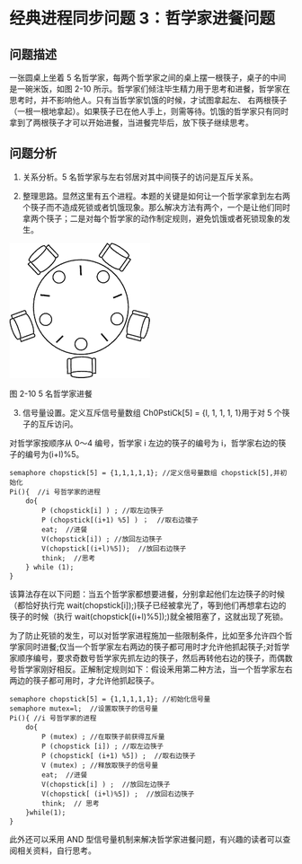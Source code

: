# 经典进程同步问题 3：哲学家进餐问题

## 问题描述

一张圆桌上坐着 5 名哲学家，每两个哲学家之间的桌上摆一根筷子，桌子的中间是一碗米饭，如图 2-10 所示。哲学家们倾注毕生精力用于思考和进餐，哲学家在思考时，并不影响他人。只有当哲学家饥饿的时候，才试图拿起左、 右两根筷子（一根一根地拿起）。如果筷子已在他人手上，则需等待。饥饿的哲学家只有同时拿到了两根筷子才可以开始进餐，当进餐完毕后，放下筷子继续思考。

## 问题分析

1) 关系分析。5 名哲学家与左右邻居对其中间筷子的访问是互斥关系。

2) 整理思路。显然这里有五个进程。本题的关键是如何让一个哲学家拿到左右两个筷子而不造成死锁或者饥饿现象。那么解决方法有两个，一个是让他们同时拿两个筷子；二是对每个哲学家的动作制定规则，避免饥饿或者死锁现象的发生。

![](img/528b9760d42a78d90cbe6ee815be9827.jpg)

图 2-10 5 名哲学家进餐

3) 信号量设置。定义互斥信号量数组 Ch0PstiCk[5] = {l, 1, 1, 1, 1}用于对 5 个筷子的互斥访问。

对哲学家按顺序从 0～4 编号，哲学家 i 左边的筷子的编号为 i，哲学家右边的筷子的编号为(i+l)%5。

```
semaphore chopstick[5] = {1,1,1,1,1}; //定义信号量数组 chopstick[5],并初始化
Pi(){  //i 号哲学家的进程
    do{
        P (chopstick[i] ) ; //取左边筷子
        P (chopstick[(i+1) %5] ) ；  //取右边篌子
        eat;  //进餐
        V(chopstick[i]) ; //放回左边筷子
        V(chopstick[(i+l)%5]);  //放回右边筷子
        think;  //思考
    } while (1);
}
```

该算法存在以下问题：当五个哲学家都想要进餐，分别拿起他们左边筷子的时候（都恰好执行完 wait(chopstick[i]);)筷子已经被拿光了，等到他们再想拿右边的筷子的时候（执行 wait(chopstick[(i+l)%5]);)就全被阻塞了，这就出现了死锁。

为了防止死锁的发生，可以对哲学家进程施加一些限制条件，比如至多允许四个哲学家同时进餐;仅当一个哲学家左右两边的筷子都可用时才允许他抓起筷子;对哲学家顺序编号，要求奇数号哲学家先抓左边的筷子，然后再转他右边的筷子，而偶数号哲学家刚好相反。正解制定规则如下：假设釆用第二种方法，当一个哲学家左右两边的筷子都可用时，才允许他抓起筷子。

```
semaphore chopstick[5] = {1,1,1,1,1}; //初始化信号量
semaphore mutex=l;  //设置取筷子的信号量
Pi(){ //i 号哲学家的进程
    do{
        P (mutex) ; //在取筷子前获得互斥量
        P (chopstick [i]) ; //取左边筷子
        P (chopstick[ (i+1) %5]) ;  //取右边筷子
        V (mutex) ; //释放取筷子的信号量
        eat;  //进餐
        V(chopstick[i] ) ;  //放回左边筷子
        V(chopstick[ (i+l)%5]) ;  //放回右边筷子
        think;  // 思考
    }while(1);
}
```

此外还可以釆用 AND 型信号量机制来解决哲学家进餐问题，有兴趣的读者可以查阅相关资料，自行思考。